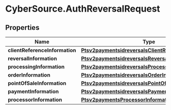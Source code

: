 # CyberSource.AuthReversalRequest

## Properties
Name | Type | Description | Notes
------------ | ------------- | ------------- | -------------
**clientReferenceInformation** | [**Ptsv2paymentsidreversalsClientReferenceInformation**](Ptsv2paymentsidreversalsClientReferenceInformation.md) |  | [optional] 
**reversalInformation** | [**Ptsv2paymentsidreversalsReversalInformation**](Ptsv2paymentsidreversalsReversalInformation.md) |  | [optional] 
**processingInformation** | [**Ptsv2paymentsidreversalsProcessingInformation**](Ptsv2paymentsidreversalsProcessingInformation.md) |  | [optional] 
**orderInformation** | [**Ptsv2paymentsidreversalsOrderInformation**](Ptsv2paymentsidreversalsOrderInformation.md) |  | [optional] 
**pointOfSaleInformation** | [**Ptsv2paymentsidreversalsPointOfSaleInformation**](Ptsv2paymentsidreversalsPointOfSaleInformation.md) |  | [optional] 
**paymentInformation** | [**Ptsv2paymentsidreversalsPaymentInformation**](Ptsv2paymentsidreversalsPaymentInformation.md) |  | [optional] 
**processorInformation** | [**Ptsv2paymentsProcessorInformationReversal**](Ptsv2paymentsProcessorInformationReversal.md) |  | [optional] 


